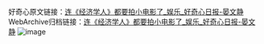 好奇心原文链接：[连《经济学人》都要拍小电影了_娱乐_好奇心日报-晏文静](https://www.qdaily.com/articles/7536.html)
WebArchive归档链接：[连《经济学人》都要拍小电影了_娱乐_好奇心日报-晏文静](http://web.archive.org/web/20190623172450/https://www.qdaily.com/articles/7536.html)
![image](http://ww3.sinaimg.cn/large/007d5XDply1g3wjjwfaqej30u02ttb29)